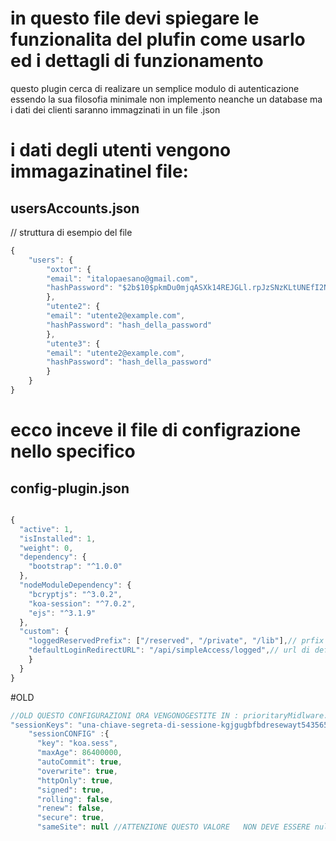 # in questo file devi spiegare le funzionalita del plufin come usarlo ed i dettagli di funzionamento


questo plugin cerca di realizare un semplice modulo di autenticazione 
essendo la sua filosofia minimale non implemento neanche un database ma i dati dei clienti saranno immagzinati in un file .json

# i dati degli utenti vengono immagazinatinel file:
## usersAccounts.json
// struttura di esempio del file
```js
{
    "users": {
        "oxtor": {
        "email": "italopaesano@gmail.com",
        "hashPassword": "$2b$10$pkmDu0mjqASXk14REJGLl.rpJzSNzKLtUNEfI2N2wlppFtK6vA1Lu"
        },
        "utente2": {
        "email": "utente2@example.com",
        "hashPassword": "hash_della_password"
        },
        "utente3": {
        "email": "utente2@example.com",
        "hashPassword": "hash_della_password"
        }
    }    
}

```

# ecco inceve il file di configrazione nello specifico 
## config-plugin.json
```js

{
  "active": 1,
  "isInstalled": 1,
  "weight": 0,
  "dependency": {
    "bootstrap": "^1.0.0"
  },
  "nodeModuleDependency": {
    "bcryptjs": "^3.0.2",
    "koa-session": "^7.0.2",
    "ejs": "^3.1.9"
  },
  "custom": {
    "loggedReservedPrefix": ["/reserved", "/private", "/lib"],// prfix nei quali sarà automaticamente richiesta di essere logati 
    "defaultLoginRedirectURL": "/api/simpleAccess/logged",// url di default per il redirect dopo che illogi ha avuto successo
    }
  }
}

```

#OLD
```js
//OLD QUESTO CONFIGURAZIONI ORA VENGONOGESTITE IN : prioritaryMidlware.js
"sessionKeys": "una-chiave-segreta-di-sessione-kgjgugbfbdresewayt5435654757156", //dato che serve 
    "sessionCONFIG" :{
      "key": "koa.sess",
      "maxAge": 86400000,
      "autoCommit": true, 
      "overwrite": true,
      "httpOnly": true, 
      "signed": true, 
      "rolling": false, 
      "renew": false, 
      "secure": true, 
      "sameSite": null //ATTENZIONE QUESTO VALORE   NON DEVE ESSERE null , altrimenti il programmada error  citato nella configurazione di koa-session ma meglio rimuoverlo


```


